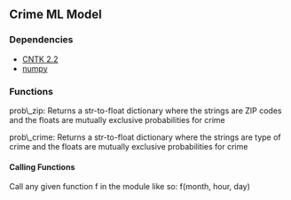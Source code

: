 ## Crime ML Model
### Dependencies
* [CNTK 2.2](https://docs.microsoft.com/en-us/cognitive-toolkit/setup-windows-python?tabs=cntkpy22)
* [numpy](https://docs.scipy.org/doc/numpy-1.13.0/user/install.html)


### Functions
prob\\_zip: Returns a str-to-float dictionary where the strings are ZIP codes and the floats are mutually exclusive probabilities for crime

prob\\_crime: Returns a str-to-float dictionary where the strings are type of crime and the floats are mutually exclusive probabilities for crime

#### Calling Functions
Call any given function f in the module like so: f(month, hour, day)

